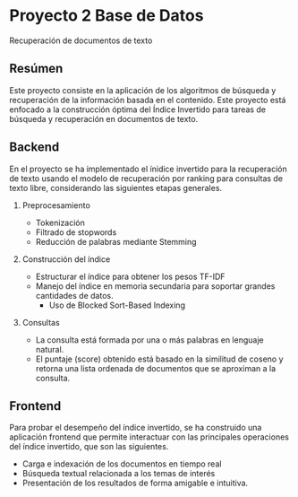 # Proyecto 2 Base de Datos
Recuperación de documentos de texto

## Resúmen
Este proyecto consiste en la aplicación de los algoritmos de búsqueda y recuperación de la información basada en el contenido. Este proyecto está enfocado a la construcción óptima del Índice Invertido para tareas de búsqueda y recuperación en documentos de texto.

## Backend
En el proyecto se ha implementado el ínidice invertido para la recuperación de texto usando el modelo de recuperación por ranking para consultas de texto libre, considerando las siguientes etapas generales.

1. Preprocesamiento
   * Tokenización
   * Filtrado de stopwords
   * Reducción de palabras mediante Stemming
   
2. Construcción del índice
   * Estructurar el índice para obtener los pesos TF-IDF
   * Manejo del índice en memoria secundaria para soportar grandes cantidades de datos.
      + Uso de Blocked Sort-Based Indexing
 
3. Consultas
   * La consulta está formada por una o más palabras en lenguaje natural.
   * El puntaje (score) obtenido está basado en la similitud de coseno y retorna una lista ordenada de documentos que se aproximan a la consulta.
   
## Frontend
Para probar el desempeño del índice invertido, se ha construido una aplicación frontend que permite interactuar con las principales operaciones del índice invertido, que son las siguientes.
* Carga e indexación de los documentos en tiempo real
* Búsqueda textual relacionada a los temas de interés
* Presentación de los resultados de forma amigable e intuitiva.
